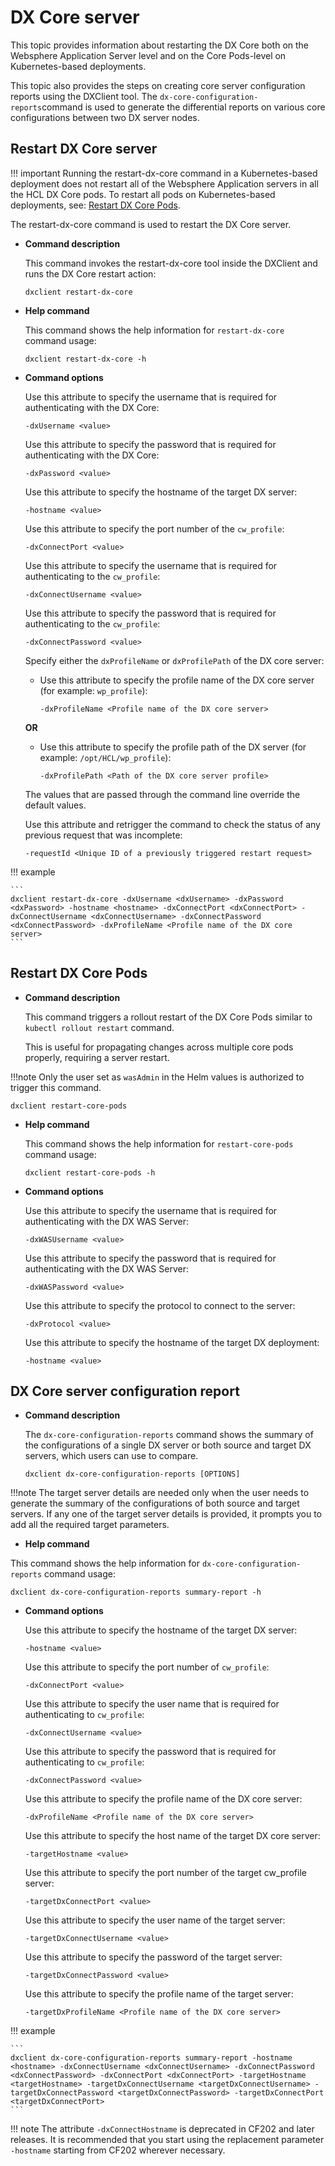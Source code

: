 # DX Core server

This topic provides information about restarting the DX Core both on the Websphere Application Server level and on the Core Pods-level on Kubernetes-based deployments.

This topic also provides the steps on creating core server configuration reports using the DXClient tool. The `dx-core-configuration-reports`command is used to generate the differential reports on various core configurations between two DX server nodes.

## Restart DX Core server

!!! important
    Running the restart-dx-core command in a Kubernetes-based deployment does not restart all of the Websphere Application servers in all the HCL DX Core pods. To restart all pods on Kubernetes-based deployments, see: [Restart DX Core Pods](#restart-dx-core-pods).

The restart-dx-core command is used to restart the DX Core server.

- **Command description**

  This command invokes the restart-dx-core tool inside the DXClient and runs the DX Core restart action:

  ```
  dxclient restart-dx-core
  ```

- **Help command**

  This command shows the help information for `restart-dx-core` command usage:

  ```
  dxclient restart-dx-core -h
  ```

- **Command options**

  Use this attribute to specify the username that is required for authenticating with the DX Core:

  ```
  -dxUsername <value>
  ```

  Use this attribute to specify the password that is required for authenticating with the DX Core:

  ```
  -dxPassword <value>
  ```

  Use this attribute to specify the hostname of the target DX server:

  ```
  -hostname <value>
  ```

  Use this attribute to specify the port number of the `cw_profile`:

  ```
  -dxConnectPort <value>
  ```

  Use this attribute to specify the username that is required for authenticating to the `cw_profile`:

  ```
  -dxConnectUsername <value>
  ```

  Use this attribute to specify the password that is required for authenticating to the `cw_profile`:

  ```
  -dxConnectPassword <value>
  ```

  Specify either the `dxProfileName` or `dxProfilePath` of the DX core server:

  - Use this attribute to specify the profile name of the DX core server (for example: `wp_profile`):

    ```
    -dxProfileName <Profile name of the DX core server>
    ```

  **OR**

  - Use this attribute to specify the profile path of the DX server (for example: `/opt/HCL/wp_profile`):

    ```
    -dxProfilePath <Path of the DX core server profile>
    ```

  The values that are passed through the command line override the default values.

  Use this attribute and retrigger the command to check the status of any previous request that was incomplete:

  ```
  -requestId <Unique ID of a previously triggered restart request>
  ```

!!! example

    ```
    dxclient restart-dx-core -dxUsername <dxUsername> -dxPassword <dxPassword> -hostname <hostname> -dxConnectPort <dxConnectPort> -dxConnectUsername <dxConnectUsername> -dxConnectPassword <dxConnectPassword> -dxProfileName <Profile name of the DX core server>
    ```

## Restart DX Core Pods

- **Command description**

  This command triggers a rollout restart of the DX Core Pods similar to `kubectl rollout restart` command.

  This is useful for propagating changes across multiple core pods properly, requiring a server restart.

!!!note
    Only the user set as `wasAdmin` in the Helm values is authorized to trigger this command.
<br>
  ```
  dxclient restart-core-pods
  ```

- **Help command**

  This command shows the help information for `restart-core-pods` command usage:

  ```
  dxclient restart-core-pods -h 
  ```

- **Command options**

  Use this attribute to specify the username that is required for authenticating with the DX WAS Server:

  ```
  -dxWASUsername <value>
  ```

  Use this attribute to specify the password that is required for authenticating with the DX WAS Server:

  ```
  -dxWASPassword <value>
  ```

  Use this attribute to specify the protocol to connect to the server:

  ```
  -dxProtocol <value>
  ```

  Use this attribute to specify the hostname of the target DX deployment:

  ```
  -hostname <value>
  ```

## DX Core server configuration report

- **Command description**

  The `dx-core-configuration-reports` command shows the summary of the configurations of a single DX server or both source and target DX servers, which users can use to compare.

  ```
  dxclient dx-core-configuration-reports [OPTIONS]
  ```

!!!note
    The target server details are needed only when the user needs to generate the summary of the configurations of both source and target servers. If any one of the target server details is provided, it prompts you to add all the required target parameters.

-   **Help command**

  This command shows the help information for `dx-core-configuration-reports` command usage:

  ```
  dxclient dx-core-configuration-reports summary-report -h
  ```

- **Command options**

  Use this attribute to specify the hostname of the target DX server:

  ```
  -hostname <value>
  ```

  Use this attribute to specify the port number of `cw_profile`:

  ```
  -dxConnectPort <value>
  ```

  Use this attribute to specify the user name that is required for authenticating to `cw_profile`:

  ```
  -dxConnectUsername <value>
  ```

  Use this attribute to specify the password that is required for authenticating to `cw_profile`:

  ```
  -dxConnectPassword <value>
  ```

  Use this attribute to specify the profile name of the DX core server:

  ```
  -dxProfileName <Profile name of the DX core server>
  ```

  Use this attribute to specify the host name of the target DX core server:

  ```
  -targetHostname <value>
  ```

  Use this attribute to specify the port number of the target cw_profile server:

  ```
  -targetDxConnectPort <value>
  ```

  Use this attribute to specify the user name of the target server:

  ```
  -targetDxConnectUsername <value>
  ```

  Use this attribute to specify the password of the target server:

  ```
  -targetDxConnectPassword <value>
  ```

  Use this attribute to specify the profile name of the target server:

  ```
  -targetDxProfileName <Profile name of the DX core server>
  ```


!!! example

    ```
    dxclient dx-core-configuration-reports summary-report -hostname <hostname> -dxConnectUsername <dxConnectUsername> -dxConnectPassword <dxConnectPassword> -dxConnectPort <dxConnectPort> -targetHostname <targetHostname> -targetDxConnectUsername <targetDxConnectUsername> -targetDxConnectPassword <targetDxConnectPassword> -targetDxConnectPort <targetDxConnectPort>
    ```

!!! note
    The attribute `-dxConnectHostname` is deprecated in CF202 and later releases. It is recommended that you start using the replacement parameter `-hostname` starting from CF202 wherever necessary.
